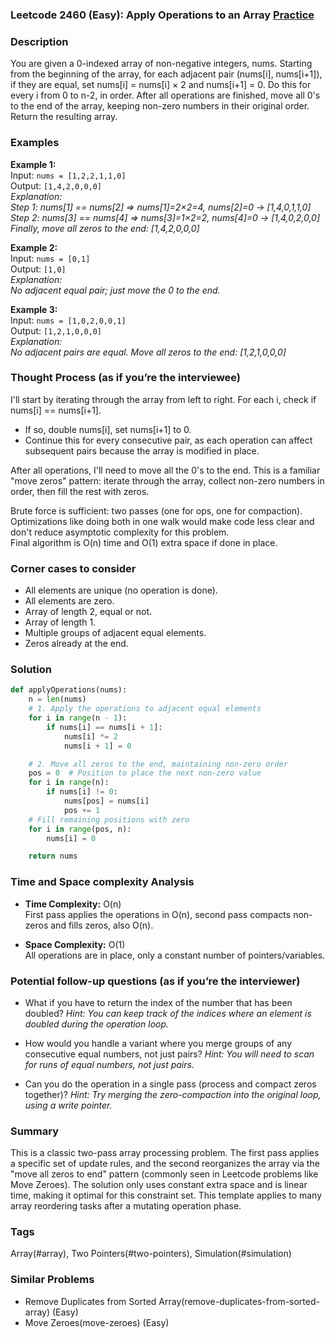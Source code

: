 ### Leetcode 2460 (Easy): Apply Operations to an Array [Practice](https://leetcode.com/problems/apply-operations-to-an-array)

### Description  
You are given a 0-indexed array of non-negative integers, nums. Starting from the beginning of the array, for each adjacent pair (nums[i], nums[i+1]), if they are equal, set nums[i] = nums[i] × 2 and nums[i+1] = 0. Do this for every i from 0 to n-2, in order. After all operations are finished, move all 0's to the end of the array, keeping non-zero numbers in their original order. Return the resulting array.

### Examples  

**Example 1:**  
Input: `nums = [1,2,2,1,1,0]`  
Output: `[1,4,2,0,0,0]`  
*Explanation:  
Step 1: nums[1] == nums[2] ⇒ nums[1]=2×2=4, nums[2]=0 -> [1,4,0,1,1,0]  
Step 2: nums[3] == nums[4] ⇒ nums[3]=1×2=2, nums[4]=0 -> [1,4,0,2,0,0]  
Finally, move all zeros to the end: [1,4,2,0,0,0]*

**Example 2:**  
Input: `nums = [0,1]`  
Output: `[1,0]`  
*Explanation:  
No adjacent equal pair; just move the 0 to the end.*

**Example 3:**  
Input: `nums = [1,0,2,0,0,1]`  
Output: `[1,2,1,0,0,0]`  
*Explanation:  
No adjacent pairs are equal. Move all zeros to the end: [1,2,1,0,0,0]*

### Thought Process (as if you’re the interviewee)  
I'll start by iterating through the array from left to right. For each i, check if nums[i] == nums[i+1].
- If so, double nums[i], set nums[i+1] to 0.
- Continue this for every consecutive pair, as each operation can affect subsequent pairs because the array is modified in place.

After all operations, I'll need to move all the 0's to the end. This is a familiar "move zeros" pattern: iterate through the array, collect non-zero numbers in order, then fill the rest with zeros.

Brute force is sufficient: two passes (one for ops, one for compaction).  
Optimizations like doing both in one walk would make code less clear and don't reduce asymptotic complexity for this problem.  
Final algorithm is O(n) time and O(1) extra space if done in place.

### Corner cases to consider  
- All elements are unique (no operation is done).
- All elements are zero.
- Array of length 2, equal or not.
- Array of length 1.
- Multiple groups of adjacent equal elements.
- Zeros already at the end.

### Solution

```python
def applyOperations(nums):
    n = len(nums)
    # 1. Apply the operations to adjacent equal elements
    for i in range(n - 1):
        if nums[i] == nums[i + 1]:
            nums[i] *= 2
            nums[i + 1] = 0

    # 2. Move all zeros to the end, maintaining non-zero order
    pos = 0  # Position to place the next non-zero value
    for i in range(n):
        if nums[i] != 0:
            nums[pos] = nums[i]
            pos += 1
    # Fill remaining positions with zero
    for i in range(pos, n):
        nums[i] = 0

    return nums
```

### Time and Space complexity Analysis  

- **Time Complexity:** O(n)  
  First pass applies the operations in O(n), second pass compacts non-zeros and fills zeros, also O(n).

- **Space Complexity:** O(1)  
  All operations are in place, only a constant number of pointers/variables.

### Potential follow-up questions (as if you’re the interviewer)  

- What if you have to return the index of the number that has been doubled?
  *Hint: You can keep track of the indices where an element is doubled during the operation loop.*

- How would you handle a variant where you merge groups of any consecutive equal numbers, not just pairs?
  *Hint: You will need to scan for runs of equal numbers, not just pairs.*

- Can you do the operation in a single pass (process and compact zeros together)?
  *Hint: Try merging the zero-compaction into the original loop, using a write pointer.*

### Summary
This is a classic two-pass array processing problem. The first pass applies a specific set of update rules, and the second reorganizes the array via the "move all zeros to end" pattern (commonly seen in Leetcode problems like Move Zeroes). The solution only uses constant extra space and is linear time, making it optimal for this constraint set. This template applies to many array reordering tasks after a mutating operation phase.

### Tags
Array(#array), Two Pointers(#two-pointers), Simulation(#simulation)

### Similar Problems
- Remove Duplicates from Sorted Array(remove-duplicates-from-sorted-array) (Easy)
- Move Zeroes(move-zeroes) (Easy)